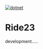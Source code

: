 [![dotnet](https://github.com/mahmudkoli/Ride23/actions/workflows/dotnet.yml/badge.svg?branch=main)](https://github.com/mahmudkoli/Ride23/actions/workflows/dotnet.yml)

# Ride23 

development.....